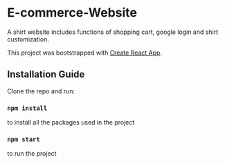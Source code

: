 # E-commerce-Website
A shirt website includes functions of shopping cart, google login and shirt customization.

This project was bootstrapped with [Create React App](https://github.com/facebook/create-react-app).

## Installation Guide

Clone the repo and run:

### `npm install`

to install all the packages used in the project

### `npm start`

to run the project
